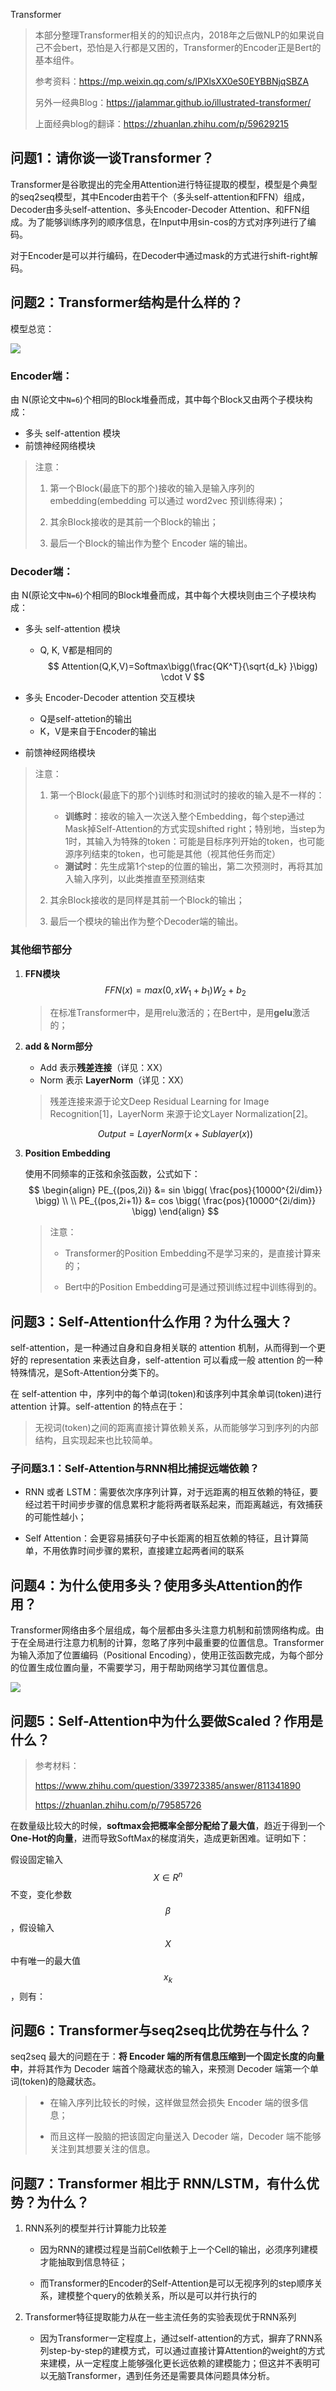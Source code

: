 Transformer

> 本部分整理Transformer相关的的知识点内，2018年之后做NLP的如果说自己不会bert，恐怕是入行都是又困的，Transformer的Encoder正是Bert的基本组件。
>
> 参考资料：https://mp.weixin.qq.com/s/lPXlsXX0eS0EYBBNjqSBZA
>
> 另外一经典Blog：https://jalammar.github.io/illustrated-transformer/
>
> 上面经典blog的翻译：https://zhuanlan.zhihu.com/p/59629215

## 问题1：请你谈一谈Transformer？

Transformer是谷歌提出的完全用Attention进行特征提取的模型，模型是个典型的seq2seq模型，其中Encoder由若干个（多头self-attention和FFN）组成，Decoder由多头self-attention、多头Encoder-Decoder Attention、和FFN组成。为了能够训练序列的顺序信息，在Input中用sin-cos的方式对序列进行了编码。

对于Encoder是可以并行编码，在Decoder中通过mask的方式进行shift-right解码。

## 问题2：Transformer结构是什么样的？

模型总览：

![](https://raw.githubusercontent.com/anxiang1836/FigureBed/master/img/20200315145904.png)

### Encoder端：

由 N(原论文中`N=6`)个相同的Block堆叠而成，其中每个Block又由两个子模块构成：

- 多头 self-attention 模块
- 前馈神经网络模块

> 注意：
>
> 1. 第一个Block(最底下的那个)接收的输入是输入序列的 embedding(embedding 可以通过 word2vec 预训练得来)；
>
> 2. 其余Block接收的是其前一个Block的输出；
>
> 3. 最后一个Block的输出作为整个 Encoder 端的输出。

### Decoder端：

由 N(原论文中`N=6`)个相同的Block堆叠而成，其中每个大模块则由三个子模块构成：

- 多头 self-attention 模块

  - Q, K, V都是相同的
    $$
    Attention(Q,K,V)=Softmax\bigg(\frac{QK^T}{\sqrt{d_k} }\bigg) \cdot V
    $$

- 多头 Encoder-Decoder attention 交互模块

  - Q是self-attetion的输出
  - K，V是来自于Encoder的输出

- 前馈神经网络模块

> 注意：
>
> 1. 第一个Block(最底下的那个)训练时和测试时的接收的输入是不一样的：
>    - **训练时**：接收的输入一次送入整个Embedding，每个step通过Mask掉Self-Attention的方式实现shifted right；特别地，当step为1时，其输入为特殊的token：可能是目标序列开始的token，也可能源序列结束的token，也可能是其他（视其他任务而定）
>    - **测试时**：先生成第1个step的位置的输出，第二次预测时，再将其加入输入序列，以此类推直至预测结束
>
> 2. 其余Block接收的是同样是其前一个Block的输出；
> 3. 最后一个模块的输出作为整个Decoder端的输出。

### 其他细节部分

1. **FFN模块**
   $$
   FFN(x)=max(0,xW_1+b_1)W_2+b_2
   $$

   > 在标准Transformer中，是用relu激活的；在Bert中，是用**gelu**激活的；

2. **add & Norm部分**

   - Add 表示**残差连接**（详见：XX）
   - Norm 表示 **LayerNorm**（详见：XX）

   > 残差连接来源于论文Deep Residual Learning for Image Recognition[1]，LayerNorm 来源于论文Layer Normalization[2]。

   $$
   Output = LayerNorm(x+Sublayer(x))
   $$

3. **Position Embedding**

   使用不同频率的正弦和余弦函数，公式如下：
   $$
   \begin{align}
   PE_{(pos,2i)} &= sin \bigg( \frac{pos}{10000^{2i/dim}} \bigg) \\
   \\
   PE_{(pos,2i+1)} &= cos \bigg( \frac{pos}{10000^{2i/dim}} \bigg)
   \end{align}
   $$

   > 注意：
   >
   > - Transformer的Position Embedding不是学习来的，是直接计算来的；
   >
   > - Bert中的Position Embedding可是通过预训练过程中训练得到的。

## 问题3：Self-Attention什么作用？为什么强大？

self-attention，是一种通过自身和自身相关联的 attention 机制，从而得到一个更好的 representation 来表达自身，self-attention 可以看成一般 attention 的一种特殊情况，是Soft-Attention分类下的。

在 self-attention 中，序列中的每个单词(token)和该序列中其余单词(token)进行 attention 计算。self-attention 的特点在于：

> 无视词(token)之间的距离直接计算依赖关系，从而能够学习到序列的内部结构，且实现起来也比较简单。

### 子问题3.1：Self-Attention与RNN相比捕捉远端依赖？

-  RNN 或者 LSTM：需要依次序序列计算，对于远距离的相互依赖的特征，要经过若干时间步步骤的信息累积才能将两者联系起来，而距离越远，有效捕获的可能性越小；

- Self Attention：会更容易捕获句子中长距离的相互依赖的特征，且计算简单，不用依靠时间步骤的累积，直接建立起两者间的联系

## 问题4：为什么使用多头？使用多头Attention的作用？

Transformer网络由多个层组成，每个层都由多头注意力机制和前馈网络构成。由于在全局进行注意力机制的计算，忽略了序列中最重要的位置信息。Transformer为输入添加了位置编码（Positional Encoding），使用正弦函数完成，为每个部分的位置生成位置向量，不需要学习，用于帮助网络学习其位置信息。

![](https://raw.githubusercontent.com/anxiang1836/FigureBed/master/img/20200315212000.png)

## 问题5：Self-Attention中为什么要做Scaled？作用是什么？

> 参考材料：
>
> https://www.zhihu.com/question/339723385/answer/811341890
>
> https://zhuanlan.zhihu.com/p/79585726

在数量级比较大的时候，**softmax会把概率全部分配给了最大值**，趋近于得到一个**One-Hot的向量**，进而导致SoftMax的梯度消失，造成更新困难。证明如下：

假设固定输入$$X\in R^n$$不变，变化参数$$\beta$$，假设输入$$X$$中有唯一的最大值$$x_k$$，则有：



## 问题6：Transformer与seq2seq比优势在与什么？

seq2seq 最大的问题在于：**将 Encoder 端的所有信息压缩到一个固定长度的向量中**，并将其作为 Decoder 端首个隐藏状态的输入，来预测 Decoder 端第一个单词(token)的隐藏状态。

> - 在输入序列比较长的时候，这样做显然会损失 Encoder 端的很多信息；
>
> - 而且这样一股脑的把该固定向量送入 Decoder 端，Decoder 端不能够关注到其想要关注的信息。

## 问题7：Transformer 相比于 RNN/LSTM，有什么优势？为什么？

1. RNN系列的模型并行计算能力比较差

   - 因为RNN的建模过程是当前Cell依赖于上一个Cell的输出，必须序列建模才能抽取到信息特征；

   - 而Transformer的Encoder的Self-Attention是可以无视序列的step顺序关系，建模整个query的依赖关系，所以是可以并行执行的

2. Transformer特征提取能力从在一些主流任务的实验表现优于RNN系列

   - 因为Transformer一定程度上，通过self-attention的方式，摒弃了RNN系列step-by-step的建模方式，可以通过直接计算Attention的weight的方式来建模，从一定程度上能够强化更长远依赖的建模能力；但这并不表明可以无脑Transformer，遇到任务还是需要具体问题具体分析。